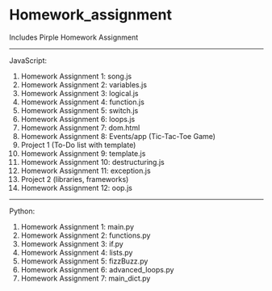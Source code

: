 # Homework_assignment
Includes Pirple Homework Assignment

-----------------------------------------------
JavaScript: 
1. Homework Assignment 1: song.js
2. Homework Assignment 2: variables.js
3. Homework Assignment 3: logical.js
4. Homework Assignment 4: function.js
5. Homework Assignment 5: switch.js
6. Homework Assignment 6: loops.js
7. Homework Assignment 7: dom.html
8. Homework Assignment 8: Events/app (Tic-Tac-Toe Game)
9. Project 1 (To-Do list with template) 
10. Homework Assignment 9: template.js
11. Homework Assignment 10: destructuring.js
12. Homework Assignment 11: exception.js
13. Project 2 (libraries, frameworks)
14. Homework Assignment 12: oop.js
-----------------------------------------------
Python:
1. Homework Assignment 1: main.py
2. Homework Assignment 2: functions.py
3. Homework Assignment 3: if.py
4. Homework Assignment 4: lists.py
5. Homework Assignment 5: fizzBuzz.py
6. Homework Assignment 6: advanced_loops.py
7. Homework Assignment 7: main_dict.py